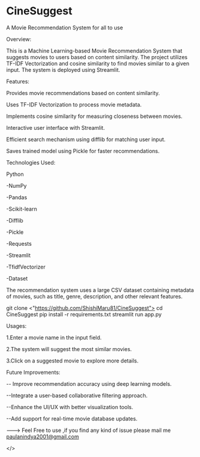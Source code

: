 # CineSuggest


</h2>A Movie Recommendation System for all to use </h2>

Overview:

This is a Machine Learning-based Movie Recommendation System that suggests movies to users based on content similarity. The project utilizes TF-IDF Vectorization and cosine similarity to find movies similar to a given input. The system is deployed using Streamlit.

Features:

Provides movie recommendations based on content similarity.

Uses TF-IDF Vectorization to process movie metadata.

Implements cosine similarity for measuring closeness between movies.

Interactive user interface with Streamlit.

Efficient search mechanism using difflib for matching user input.

Saves trained model using Pickle for faster recommendations.

Technologies Used:

Python

-NumPy

-Pandas

-Scikit-learn

-Difflib

-Pickle

-Requests

-Streamlit

-TfidfVectorizer

-Dataset

The recommendation system uses a large CSV dataset containing metadata of movies, such as title, genre, description, and other relevant features.

git clone <"https://github.com/ShishiMaru81/CineSuggest">
cd CineSuggest
pip install -r requirements.txt
streamlit run app.py

Usages:

1.Enter a movie name in the input field.

2.The system will suggest the most similar movies.

3.Click on a suggested movie to explore more details.

Future Improvements:

-- Improve recommendation accuracy using deep learning models.

--Integrate a user-based collaborative filtering approach.

--Enhance the UI/UX with better visualization tools.

--Add support for real-time movie database updates.

---> Feel Free to use ,if you find any kind of issue please mail me paulanindya2001@gmail.com 

</>
